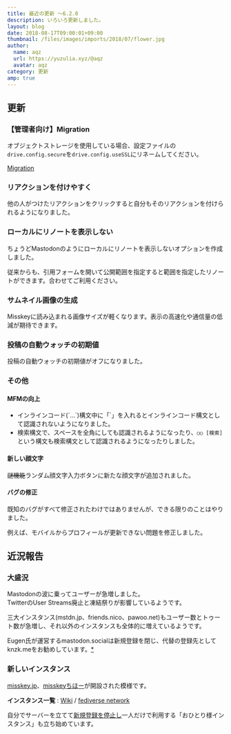 ```yaml
---
title: 最近の更新 ～6.2.0
description: いろいろ更新しました。
layout: blog
date: 2018-08-17T09:00:01+09:00
thumbnail: /files/images/imports/2018/07/flower.jpg
author:
  name: aqz
  url: https://yuzulia.xyz/@aqz
  avatar: aqz
category: 更新
amp: true
---
```

## 更新

### 【管理者向け】Migration
オブジェクトストレージを使用している場合、設定ファイルの`drive.config.secure`を`drive.config.useSSL`にリネームしてください。

[Migration](https://github.com/syuilo/misskey/blob/master/CHANGELOG.md#600)

### リアクションを付けやすく
他の人がつけたリアクションをクリックすると自分もそのリアクションを付けられるようになりました。

### ローカルにリノートを表示しない
ちょうどMastodonのようにローカルにリノートを表示しないオプションを作成しました。

従来からも、引用フォームを開いて公開範囲を指定すると範囲を指定したリノートができます。合わせてご利用ください。

### サムネイル画像の生成
Misskeyに読み込まれる画像サイズが軽くなります。表示の高速化や通信量の低減が期待できます。

### 投稿の自動ウォッチの初期値
投稿の自動ウォッチの初期値がオフになりました。

### その他

#### MFMの向上
- インラインコード(\`…\`)構文中に「´」を入れるとインラインコード構文として認識されないようになりました。
- 検索構文で、スペースを全角にしても認識されるようになったり、`○○ [検索]`という構文も検索構文として認識されるようになったりしました。

#### 新しい顔文字
~~謎機能~~ランダム顔文字入力ボタンに新たな顔文字が追加されました。

#### バグの修正
既知のバグがすべて修正されたわけではありませんが、できる限りのことはやりました。

例えば、モバイルからプロフィールが更新できない問題を修正しました。

## 近況報告
### 大盛況
Mastodonの波に乗ってユーザーが急増しました。  
TwitterのUser Streams廃止と凍結祭りが影響しているようです。

三大インスタンス(mstdn.jp、friends.nico、pawoo.net)もユーザー数とトゥート数が急増し、それ以外のインスタンスも全体的に増えているようです。

Eugen氏が運営するmastodon.socialは新規登録を閉じ、代替の登録先としてknzk.meをお勧めしています。[*](https://misskey.xyz/notes/5b75a45805b00f56a1aacf57)

### 新しいインスタンス
[misskey.jp](https://misskey.jp)、[misskeyちほー](https://mk.kemono-friends.info)が開設された模様です。

**インスタンス一覧** : [Wiki](../../../../wiki/instances/) / [fediverse network](https://fediverse.network/misskey)

自分でサーバーを立てて[新規登録を停止し](https://github.com/yuzulabo/misskey/pull/1)一人だけで利用する「おひとり様インスタンス」も立ち始めています。